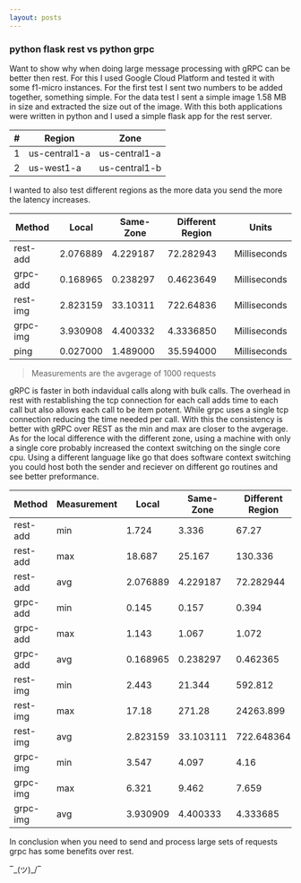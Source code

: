 ```yaml
---
layout: posts
---
```


### python flask rest vs python grpc

Want to show why when doing large message processing with gRPC can be better then rest. For this I used Google Cloud Platform and tested it with some f1-micro instances. For the first test I sent two numbers to be added together, something simple. For the data test I sent a simple image 1.58 MB in size and extracted the size out of the image. With this both applications were written in python and I used a simple flask app for the rest server.

| # | Region | Zone |
| --- | --- | --- |
| 1 | us-central1-a | us-central1-a |
| 2 | us-west1-a | us-central1-b |

I wanted to also test different regions as the more data you send the more the latency increases.

| Method | Local | Same-Zone | Different Region | Units |
|--- |--- |--- |--- |--- |
|   rest-add | 2.076889 | 4.229187 | 72.282943 | Milliseconds |
|   grpc-add | 0.168965 | 0.238297 | 0.4623649 | Milliseconds |
|   rest-img | 2.823159 | 33.10311 | 722.64836 | Milliseconds |
|   grpc-img | 3.930908 | 4.400332 | 4.3336850 | Milliseconds |
|   ping     | 0.027000 | 1.489000 | 35.594000 | Milliseconds |

> Measurements are the avgerage of 1000 requests 

gRPC is faster in both indavidual calls along with bulk calls. The overhead in rest with restablishing the tcp connection for each call adds time to each call but also allows each call to be item potent. While grpc uses a single tcp connection reducing the time needed per call. With this the consistency is better with gRPC over REST as the min and max are closer to the avgerage. As for the local difference with the different zone, using a machine with only a single core probably increased the context switching on the single core cpu. Using a different language like go that does software context switching you could host both the sender and reciever on different go routines and see better preformance.

| Method | Measurement | Local | Same-Zone | Different Region | Units |
|--- |--- |--- |--- |--- |--- |
|   rest-add | min | 1.724 | 3.336 | 67.27 | Milliseconds |
|   rest-add | max | 18.687 | 25.167 | 130.336 | Milliseconds |
|   rest-add | avg | 2.076889 | 4.229187 |  72.282944 | Milliseconds |
|   grpc-add | min | 0.145 | 0.157 | 0.394 | Milliseconds |
|   grpc-add | max | 1.143 | 1.067 | 1.072 | Milliseconds |
|   grpc-add | avg | 0.168965 | 0.238297 | 0.462365 | Milliseconds |
|   rest-img | min | 2.443 | 21.344 | 592.812 | Milliseconds |
|   rest-img | max | 17.18 | 271.28 | 24263.899 | Milliseconds |
|   rest-img | avg | 2.823159 | 33.103111 | 722.648364 | Milliseconds |
|   grpc-img | min | 3.547 | 4.097 | 4.16 | Milliseconds |
|   grpc-img | max | 6.321 | 9.462 | 7.659 | Milliseconds |
|   grpc-img | avg | 3.930909 | 4.400333 | 4.333685 | Milliseconds |


In conclusion when you need to send and process large sets of requests grpc has some benefits over rest.

‾\_(ツ)_/‾
